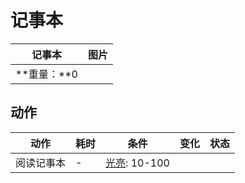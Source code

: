 # 记事本  
>   
  
  记事本  |   图片   
 ----  |  ----:   
 **重量：**0  |  ![]()   
  
## 动作  
动作  |  耗时  |  条件  |  变化  |  状态  
----  |  ----  |  ----  |  ----  |  ----  
阅读记事本<br>  |  -  |  [光亮](Light.md): 10-100  |    |    
